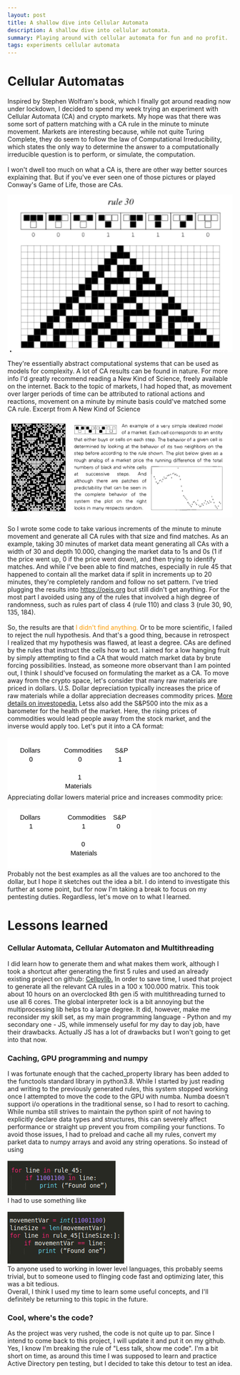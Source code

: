 ```yaml
---
layout: post
title: A shallow dive into Cellular Automata
description: A shallow dive into cellular automata.
summary: Playing around with cellular automata for fun and no profit.
tags: experiments cellular automata
---
```




<h1>Cellular Automatas</h1>
<p> Inspired by Stephen Wolfram's book, which I finally got around reading now under lockdown, I decided to spend my week trying an experiment with Cellular Automata (CA) and crypto markets. My hope was that there was some sort of pattern matching with a CA rule in the minute to minute movement. Markets are interesting because, while not quite Turing Complete, they do seem to follow the law of Computational Irreducibility, which states the only way to determine the answer to a computationally irreducible question is to perform, or simulate, the computation. 
<br><br>
I won't dwell too much on what a CA is, there are other way better sources explaining that. But if you've ever seen one of those pictures or played Conway's Game of Life, those are CAs.
</p>
<span class="center"><img src="/assets/images/rule30.png" alt="rule 30" /></span><br>
<p>They're essentially abstract computational systems that can be used as models for complexity. A lot of CA results can be found in nature. For more info I'd greatly recommend reading a New Kind of Science, freely available on the internet. Back to the topic of markets, I had hoped that, as movement over larger periods of time can be attributed to rational actions and reactions, movement on a minute by minute basis could've matched some CA rule. Excerpt from A New Kind of Science</p>
<span class="center"><img src="/assets/images/marketCA.png" alt="market CA" /></span><br>
<p>So I wrote some code to take various increments of the minute to minute movement and generate all CA rules with that size and find matches. As an example, taking 30 minutes of market data meant generating all CAs with a width of 30 and depth 10.000, changing the market data to 1s and 0s (1 if the price went up, 0 if the price went down), and then trying to identify matches. And while I've been able to find matches, especially in rule 45 that happened to contain all the market data if split in increments up to 20 minutes, they're completely random and follow no set pattern. I've tried plugging the results into <a href="https://oeis.org">https://oeis.org</a> but still didn't get anything. For the most part I avoided using any of the rules that involved a high degree of randomness, such as rules part of class 4 (rule 110) and class 3 (rule 30, 90, 135, 184). <br><br>
So, the results are that <span style="color: #FC9C04">I didn't find anything.</span> Or to be more scientific, I failed to reject the null hypothesis. And that's a good thing, because in retrospect I realized that my hypothesis was flawed, at least a degree. CAs are defined by the rules that instruct the cells how to act. I aimed for a low hanging fruit by simply attempting to find a CA that would match market data by brute forcing possibilities. Instead, as someone more observant than I am pointed out, I think I should've focused on formulating the market as a CA. To move away from the crypto space, let's consider that many raw materials are priced in dollars. U.S. Dollar depreciation typically increases the price of raw materials while a dollar appreciation decreases commodity prices. <a href="https://www.investopedia.com/articles/basics/12/portfolio-currency-exposure.asp">More details on investopedia.</a>
Letss also add the S&P500 into the mix as a barometer for the health of the market. Here, the rising prices of commodities would lead people away from the stock market, and the inverse would apply too.
Let's put it into a CA format: <br><br>
<span class="center"><img src="/assets/images/ex1.png" alt="ex1" /></span><br>        
Appreciating dollar lowers material price and increases commodity price: <br><br>
<span class="center"><img src="/assets/images/ex2.png" alt="ex2" /></span><br>        
Probably not the best examples as all the values are too anchored to the dollar, but I hope it sketches out the idea a bit. I do intend to investigate this further at some point, but for now I'm taking a break to focus on my pentesting duties.
Regardless, let's move on to what I learned.
</p>
<h1>Lessons learned</h1>
<p>
<h3>Cellular Automata, Cellular Automaton and Multithreading</h3>
I did learn how to generate them and what makes them work, although I took a shortcut after generating the first 5 rules and used an already existing project on github: 
<a href="https://github.com/lantunes/cellpylib">Cellpylib.</a>
In order to save time, I used that project to generate all the relevant CA rules in a 100 x 100.000 matrix. This took about 10 hours on an overclocked 8th gen i5 with multithreading turned to use all 6 cores. The global interpreter lock is a bit annoying but the multiprocessing lib helps to a large degree. It did, however, make me reconsider my skill set, as my main programming language - Python and my secondary one - JS, while immensely useful for my day to day job, have their drawbacks. Actually JS has a lot of drawbacks but I won't going to get into that now. </p>
<h3>Caching, GPU programming and numpy</h3>
<P>
I was fortunate enough that the cached_property library has been added to the functools standard library in python3.8. While I started by just reading and writing to the previously generated rules, this system stopped working once I attempted to move the code to the GPU with numba. Numba doesn't support i/o operations in the traditional sense, so I had to resort to caching. 
While numba still strives to maintain the python spirit of not having to explicitly declare data types and structures, this can severely affect performance or straight up prevent you from compiling your functions. To avoid those issues, I had to preload and cache all my rules, convert my parket data to numpy arrays and avoid any string operations. So instead of using <br><br>
<span class="center"><img src="/assets/images/ex3.png" alt="ex3" /></span><br>     
I had to use something like <br><br>
<span class="center"><img src="/assets/images/ex4.png" alt="ex4" /></span><br>     
To anyone used to working in lower level languages, this probably seems trivial, but to someone used to flinging code fast and optimizing later, this was a bit tedious.<br>
Overall, I think I used my time to learn some useful concepts, and I'll definitely be returning to this topic in the future. </p>
<h3>Cool, where's the code?</h3>
<p>
As the project was very rushed, the code is not quite up to par. Since I intend to come back to this project, I will update it and put it on my github. Yes, I know I'm breaking the rule of "Less talk, show me code". I'm a bit short on time, as around this time I was supposed to learn and practice Active Directory pen testing, but I decided to take this detour to test an idea. 

